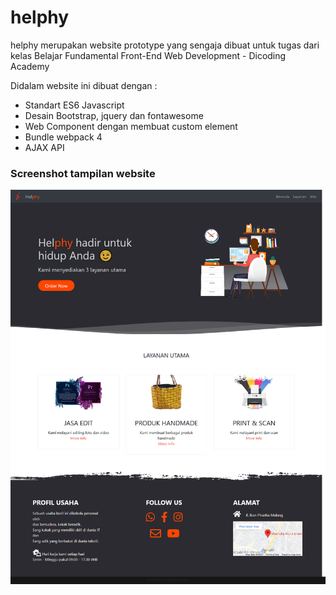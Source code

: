 # helphy
helphy merupakan website prototype yang sengaja dibuat untuk tugas dari kelas Belajar Fundamental Front-End Web Development - Dicoding Academy

Didalam website ini dibuat dengan :
* Standart ES6 Javascript
* Desain Bootstrap, jquery dan fontawesome
* Web Component dengan membuat custom element
* Bundle webpack 4
* AJAX API 

<h3> Screenshot tampilan website </h3>
<img src="helphy.png" width="800" alt="Screenshot"/> 
